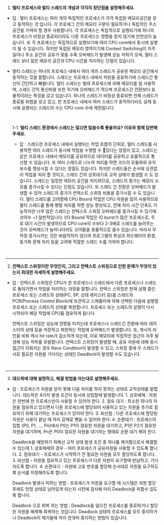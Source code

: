 1. **멀티 프로세스와 멀티 스레드의 개념과 각각의 장단점을 설명해주세요.** 

- 답 : 멀티 프로세스는 여러 개의 독립적인 프로세스가 각각 독립된 메모리공간을 갖고 동작하는 것 입니다. 각 프로세그 간의 메모리 구분이 필요하거나 독립적인 주소 공간을 가져야 할 경우 사용합니다. 각 프로세스는 독립적으로 실행되기에 하나의 프로세스가 비정상 종료되더라도 다른 프로세스는 영향을 받지 않기에 안전성이 높습니다. 또 각 프로세스는 독립적으로 실행되기에 여러 CPU core에서 동시에 실행이 될 수 있습니다. 하지만 독립된 메모리 영역이기에 Context Switching이 자주 일어나 주소 공간의 공유가 잦을 수록 오버헤드가 발생해 성능 저하가 오며, 멀티 스레드 보다 많은 메모리 공간과 CPU 시간을 차지하는 단점이 있습니다. 

- 멀티 스레드는 하나의 프로세스 내에서 여러 개의 스레드가 공유된 메모리 공간에서 동작하는 것을 말합니다. 스레드는 프로세스 내에서 자원을 공유하기에 스레드간 통신이 간단하고 빠릅니다. 멀티 스레드는 멀테 프로세스에 비해 메모리를 덜 사용하며, 스레드 간의 통신비용 또한 적기에 오버헤드가 적으며 프로세스간 전환보다 효율적이라는 특징을 갖고 있습니다. 하나의 스레드가 비정상 종료되면 전체 스레드가 종료될 위험을 갖고 있고, 한 프로세스 내에서 여러 스레드가 동작하더라도 실제 동시에 실행되는 스레드의 수는 CPU core 수에 제한됩니다. 

    <br>
   
    1-1. **멀티 스레드 환경에서 스레드는 많으면 많을수록 좋을까요? 이유와 함께 답변해주세요.**

    - 답 : 스레드란 프로세스 내에서 실행되는 작업 흐름의 단위로, 멀티 스레드를 사용하면 여러 스레드가 동시에 작업을 수행할 수 있다는 장점이 있고, 스레드는 같은 프로세스 내에서 메모리를 공유하므로 데이터를 공유하고 효율적으로 통신할 수 있습니다. 또 여러 스레드로 나누어 처리를 하면 코드의 모듈화와 유지보수를 향상시킬 수 있다는 장점도 있습니다. 하지만 스레드들은 순서에 상관없이 작업을 처리 할 것이고, 스레드 간의 상호대기로 교착 상태가 발생할 수 도 있습니다. 스레드는 일정한 메모리 공간을 차지하므로, 스레드의 증가는 메모리 소모를 증가시킬 수 있다는 단점도 있습니다. 또 스레드 간 전환은 오버헤드가 발생할 수 있어 스레드의 증가가 컨텍스트 스위칭 비용을 증가시킬 수 도 있습니다. 멀티 스레드를 고려할때 CPU Bound 작업은 CPU 자원을 많이 사용하므로 멀티 스레드를 통해 병렬 처리를 하면 성능 향상되고, 전체 처리 시간 단축도 가능하지만 너무 많은 스레드는 컨텍스트 스위칭 오버헤드를 증가시킬 수 있기에 코어수 +1 일반적입니다. I/O Bound 작업은 IO burst가 많은 프로세스로, 주로 대기 시간이 발생하므로 CPU core의 수보다 2-3배로 스레드를 늘려주는 것이 오버헤드가 늘어나더라도 코어들을 효율적으로 쓸수 있습니다. 따라서 무작정 증가시키는 것은 바람직하지 않으며 프로그램의 특성과 하드웨어의 환경, 동기화 문제 처리 등을 고려해 적절한 스레드 수를 가져야 합니다. 

<br>

---
2. **컨텍스트 스위칭이란 무엇인지, 그리고 컨텍스트 스위칭으로 인한 문제가 무엇이 있는지 최대한 자세하게 설명해주세요.**

- 답 : 컨텍스트 스위칭은 CPU가 한 프로세스나 스레드에서 다른 프로세스나 스레드로 돌아가면서 작업을 처리하는 과정을 말합니다. 컨텍스 스위칭은 현재 실행 중인 프로세스 또는 스레드의 상태(PC, SP, 상태 레지스터 등)를 스레드의 PCB(Process Control Block)에 보관하고 스케줄러에 의해 선택된 다음에 실행할 프로세스 또는 스레드의 상태를 복원합니다. 프로세스 또는 스레드의 실행이 다시 시작되어 해당 작업에 CPU를 점유하게 됩니다.

  컨텍스트 스위칭은 성능에 영향을 미치는데 프로세스나 스레드간 전환에 따라 레지스터의 상태 등을 저장하고 복원하는 작업에 오버헤드가 발생합니다. 또, 캐시의 라인을 비워 캐시 hit rate가 감소하게 되는데, 이로 메모리에 직접적인 접근이 자주 발생해 성능 저하를 유발합니다. 컨텍스트 스위칭이 발생할 때, 공유 자원에 대해 동시접근이 이뤄지는 경우 Race Condition이 발생할 수 있고, 스위칭 중에 두 스레드가 서로 필요한 자원을 기다리는 상태인 Deadlock이 발생할 수도 있습니다. 

<br>

---
3. **데드락에 대해 설명하고, 해결 방법을 아는대로 설명해주세요.**

- 답 : 프로세스가 자원을 얻지 못해 다음 처리를 하지 못하는 상태로 교착상태를 말합니다. 데드락은 4가지 발생 조건이 동시에 성립할때 발생합니다. 1. 상호배제 : 자원은 한번에 한 프로세스만이 사용할 수 있어야 한다. 2. 점유 대기 : 최소한 하나의 자원을 점유하고 있으면서 다른 프로세스에 할당되어 사용하고 있는 자원을 추가로 점유하기 위해 대기하는 프로세스가 있어야 한다. 3. 비선점 : 다른 프로세스에 할당된 자원은 사용이 끝날 때 까지 강제로 뺏을 수 없어야 한다. 4. 순환대기 : 프로세스의 집합 {P0, P1, ..., Pn}에서 P0는 P1이 점유한 자원을 대기하고, P1은 P2가 점유한 자원을 대기하며, Pn은 P0이 점유한 자원을 대기하는 형태로 순환 대기 해야 한다.

  Deadlock을 예방하기 위해선 교착 상태 발생 조건 중 하나를 제거함으로서 해결할 수 있는데 1. 상호배제의 경우 - 여러 프로세스가 공유자원을 사용할 수 있도록 합니다. 2. 점유대기 - 프로세스가 시작하기 전 필요한 자원을 모두 할당하도록 합니다. 3. 비선점 - 자원을 점유하고 있는 프로세스가 다른 자원이 요구할때 반납하고, 기다리도록 합니다. 4. 순환대기 - 자원에 고유 번호를 할당해 순서대로 자원을 요구하도록 순서를 지정해주도록 합니다.

  Deadlock 발생시 피하는 방법 : 프로세스가 자원을 요구할 때 시스템은 자원 할당 후에도 안정 상태로 남아있게 되는지 사전에 검사해 미리 Deadlock을 피할수 있도록 합니다.

  Deadlock 으로 회복 하는 방법 : Deadlock을 일으킨 프로세스를 종료하거나 할당된 자원을 해제해 회복하는 것입니다. Deadlock 상태의 프로세스를 모두 중지하거나 Deadlock이 제거될때 까지 한개씩 중지하는 방법이 있습니다. 
